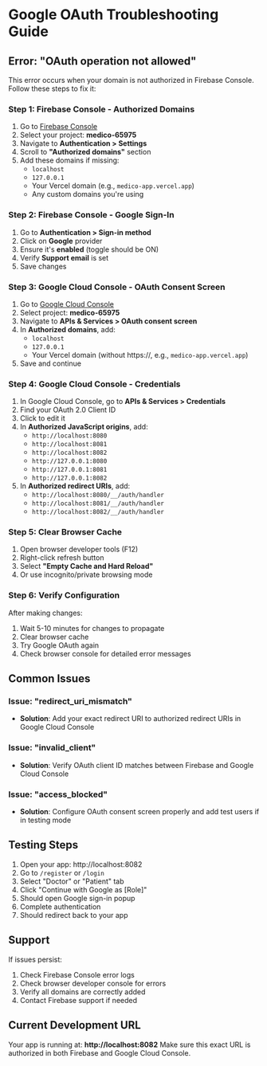 # Google OAuth Troubleshooting Guide

## Error: "OAuth operation not allowed"

This error occurs when your domain is not authorized in Firebase Console. Follow these steps to fix it:

### Step 1: Firebase Console - Authorized Domains
1. Go to [Firebase Console](https://console.firebase.google.com)
2. Select your project: **medico-65975**
3. Navigate to **Authentication > Settings**
4. Scroll to **"Authorized domains"** section
5. Add these domains if missing:
   - `localhost`
   - `127.0.0.1`
   - Your Vercel domain (e.g., `medico-app.vercel.app`)
   - Any custom domains you're using

### Step 2: Firebase Console - Google Sign-In
1. Go to **Authentication > Sign-in method**
2. Click on **Google** provider
3. Ensure it's **enabled** (toggle should be ON)
4. Verify **Support email** is set
5. Save changes

### Step 3: Google Cloud Console - OAuth Consent Screen
1. Go to [Google Cloud Console](https://console.cloud.google.com)
2. Select project: **medico-65975**
3. Navigate to **APIs & Services > OAuth consent screen**
4. In **Authorized domains**, add:
   - `localhost`
   - `127.0.0.1`
   - Your Vercel domain (without https://, e.g., `medico-app.vercel.app`)
5. Save and continue

### Step 4: Google Cloud Console - Credentials
1. In Google Cloud Console, go to **APIs & Services > Credentials**
2. Find your OAuth 2.0 Client ID
3. Click to edit it
4. In **Authorized JavaScript origins**, add:
   - `http://localhost:8080`
   - `http://localhost:8081`
   - `http://localhost:8082`
   - `http://127.0.0.1:8080`
   - `http://127.0.0.1:8081`
   - `http://127.0.0.1:8082`
5. In **Authorized redirect URIs**, add:
   - `http://localhost:8080/__/auth/handler`
   - `http://localhost:8081/__/auth/handler`
   - `http://localhost:8082/__/auth/handler`

### Step 5: Clear Browser Cache
1. Open browser developer tools (F12)
2. Right-click refresh button
3. Select **"Empty Cache and Hard Reload"**
4. Or use incognito/private browsing mode

### Step 6: Verify Configuration
After making changes:
1. Wait 5-10 minutes for changes to propagate
2. Clear browser cache
3. Try Google OAuth again
4. Check browser console for detailed error messages

## Common Issues

### Issue: "redirect_uri_mismatch"
- **Solution**: Add your exact redirect URI to authorized redirect URIs in Google Cloud Console

### Issue: "invalid_client"
- **Solution**: Verify OAuth client ID matches between Firebase and Google Cloud Console

### Issue: "access_blocked"
- **Solution**: Configure OAuth consent screen properly and add test users if in testing mode

## Testing Steps
1. Open your app: http://localhost:8082
2. Go to `/register` or `/login`
3. Select "Doctor" or "Patient" tab
4. Click "Continue with Google as [Role]"
5. Should open Google sign-in popup
6. Complete authentication
7. Should redirect back to your app

## Support
If issues persist:
1. Check Firebase Console error logs
2. Check browser developer console for errors
3. Verify all domains are correctly added
4. Contact Firebase support if needed

## Current Development URL
Your app is running at: **http://localhost:8082**
Make sure this exact URL is authorized in both Firebase and Google Cloud Console.
